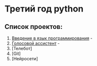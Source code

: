 # Третий год python 

## Список проектов:
1. [Введение в язык программирования](https://github.com/IT-Compot/Python-methodologies/tree/main/third-stage/python-bases) - 
2. [Голосовой ассистент](https://github.com/IT-Compot/Python-methodologies/tree/main/third-stage/voice-assistant) -
3. [Телебот]
4. [Git]
5. [Нейросети]
